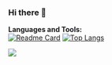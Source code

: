 ### Hi there 👋

**Languages and Tools:**  
[![Readme Card](https://github-readme-stats.vercel.app/api?username=weihubeats&show_icons=true&title_color=ffffff&icon_color=bb2acf&text_color=daf7dc&bg_color=151515)](https://github.com/anuraghazra/github-readme-stats)
[![Top Langs](https://github-readme-stats.vercel.app/api/top-langs/?username=weihubeats&layout=compact&exclude_repo=weihubeats.github.io&title_color=ffffff&icon_color=bb2acf&text_color=daf7dc&bg_color=151515)](https://github.com/anuraghazra/github-readme-stats)



<a href="https://github.com/weihubeats">
  <img src="https://github-readme-stats.vercel.app/api/top-langs/?username=weihubeats&theme=radical&hide=glsl,python" />
</a>


<!--
**weihubeats/weihubeats** is a ✨ _special_ ✨ repository because its `README.md` (this file) appears on your GitHub profile.

Here are some ideas to get you started:

- 🔭 I’m currently working on ...
- 🌱 I’m currently learning ...
- 👯 I’m looking to collaborate on ...
- 🤔 I’m looking for help with ...
- 💬 Ask me about ...
- 📫 How to reach me: ...
- 😄 Pronouns: ...
- ⚡ Fun fact: ...
-->

